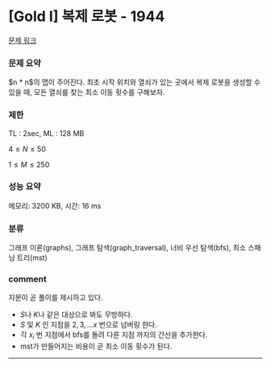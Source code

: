
# [Gold I] 복제 로봇 - 1944

[문제 링크](https://www.acmicpc.net/problem/1944)

### 문제 요약

<p> $n * n$의 맵이 주어진다. 최초 시작 위치와 열쇠가 있는 곳에서 복제 로봇을 생성할 수 있을 때, 모든 열쇠를 찾는 최소 이동 횟수를 구해보자.  </p>

### 제한

TL : 2sec, ML : 128 MB

$4 ≤ N ≤ 50$

$1 ≤ M ≤ 250$

### 성능 요약

메모리: 3200 KB, 시간: 16 ms

### 분류

그래프 이론(graphs), 그래프 탐색(graph_traversal), 너비 우선 탐색(bfs), 최소 스패닝 트리(mst)

### comment

지문이 곧 풀이를 제시하고 있다.

* $S$나 $K$나 같은 대상으로 봐도 무방하다.
* $S$ 및 $K$ 인 지점을 $2, 3, ... x$ 번으로 넘버링 한다.
* 각 $x_i$ 번 지점에서 bfs를 돌려 다른 지점 까지의 간선을 추가한다.
* mst가 만들어지는 비용이 곧 최소 이동 횟수가 된다.

-----------------------------------------------------------------------------------------------------------------------------------------------------------------------
